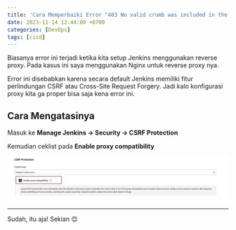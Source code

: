 ```yaml
---
title: 'Cara Memperbaiki Error "403 No valid crumb was included in the request" pada Jenkins'
date: 2023-11-14 12:44:00 +0700
categories: [DevOps]
tags: [cicd]
---
```


Biasanya error ini terjadi ketika kita setup Jenkins menggunakan reverse proxy. Pada kasus ini saya menggunakan Nginx untuk reverse proxy nya.

Error ini disebabkan karena secara default Jenkins memiliki fitur perlindungan CSRF atau Cross-Site Request Forgery. Jadi kalo konfigurasi proxy kita ga proper bisa saja kena error ini.

## Cara Mengatasinya

Masuk ke **Manage Jenkins → Security → CSRF Protection**

Kemudian ceklist pada **Enable proxy compatibility**

[![](/assets/img/posts/img-84283f245dc85551.jpg)](/assets/img/posts/img-84283f245dc85551.jpg)

---

Sudah, itu aja! Sekian 😊

